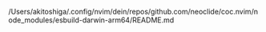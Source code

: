 /Users/akitoshiga/.config/nvim/dein/repos/github.com/neoclide/coc.nvim/node_modules/esbuild-darwin-arm64/README.md
